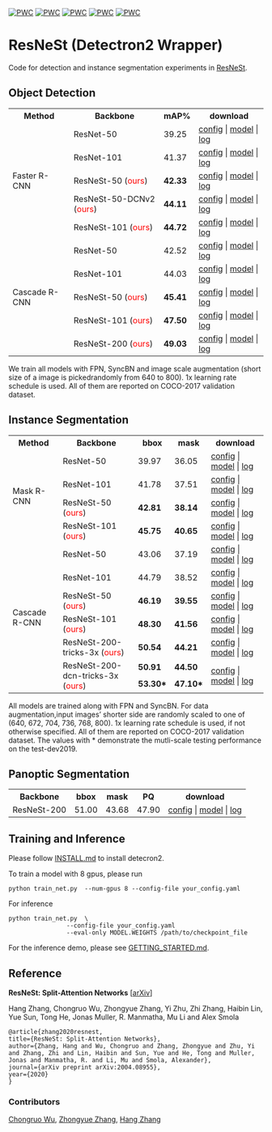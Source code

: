 [![PWC](https://img.shields.io/endpoint.svg?url=https://paperswithcode.com/badge/resnest-split-attention-networks/instance-segmentation-on-coco)](https://paperswithcode.com/sota/instance-segmentation-on-coco?p=resnest-split-attention-networks)
[![PWC](https://img.shields.io/endpoint.svg?url=https://paperswithcode.com/badge/resnest-split-attention-networks/object-detection-on-coco)](https://paperswithcode.com/sota/object-detection-on-coco?p=resnest-split-attention-networks)
[![PWC](https://img.shields.io/endpoint.svg?url=https://paperswithcode.com/badge/resnest-split-attention-networks/panoptic-segmentation-on-coco-panoptic)](https://paperswithcode.com/sota/panoptic-segmentation-on-coco-panoptic?p=resnest-split-attention-networks)
[![PWC](https://img.shields.io/endpoint.svg?url=https://paperswithcode.com/badge/resnest-split-attention-networks/instance-segmentation-on-coco-minival)](https://paperswithcode.com/sota/instance-segmentation-on-coco-minival?p=resnest-split-attention-networks)
[![PWC](https://img.shields.io/endpoint.svg?url=https://paperswithcode.com/badge/resnest-split-attention-networks/object-detection-on-coco-minival)](https://paperswithcode.com/sota/object-detection-on-coco-minival?p=resnest-split-attention-networks)

# ResNeSt (Detectron2 Wrapper)

Code for detection and instance segmentation experiments in [ResNeSt](https://hangzhang.org/files/resnest.pdf).


## Object Detection
<table class="tg">
  <tr>
    <th class="tg-0pky">Method</th>
    <th class="tg-0pky">Backbone</th>
    <th class="tg-0pky">mAP%</th>
    <th class="tg-0pky">download</th>
  </tr>
  <tr>
    <td rowspan="5" class="tg-0pky">Faster R-CNN</td>
    <td class="tg-0pky">ResNet-50</td>
    <td class="tg-0pky">39.25</td>
    <td class="tg-0lax"><a href="./configs/COCO-Detection/faster_rcnn_R_50_FPN_syncbn_range-scale_1x.yaml">config</a> | <a href="https://s3.us-west-1.wasabisys.com/resnest/detectron/faster_rcnn_R_50_FPN_syncbn_range-scale_1x-fde56e2b.pth ">model</a> | <a href="https://s3.us-west-1.wasabisys.com/resnest/detectron/faster_rcnn_R_50_FPN_syncbn_range-scale_1x.txt">log</a> </td>
  </tr>
  <tr>
    <td class="tg-0lax">ResNet-101</td>
    <td class="tg-0lax">41.37</td>
     <td class="tg-0lax"><a href="./configs/COCO-Detection/faster_rcnn_R_101_FPN_syncbn_range-scale_1x.yaml">config</a> | <a href="https://s3.us-west-1.wasabisys.com/resnest/detectron/faster_rcnn_R_101_FPN_syncbn_range-scale_1x-57c73356.pth">model</a> | <a href="https://s3.us-west-1.wasabisys.com/resnest/detectron/faster_rcnn_R_101_FPN_syncbn_range-scale_1x.txt">log</a> </td>
  </tr>
  <tr>
    <td class="tg-0lax">ResNeSt-50 (<span style="color:red">ours</span>)</td>
    <td class="tg-0lax"><b>42.33</b></td>
     <td class="tg-0lax"><a href="./configs/COCO-Detection/faster_rcnn_ResNeSt_50_FPN_syncbn_range-scale_1x.yaml">config</a> | <a href="https://s3.us-west-1.wasabisys.com/resnest/detectron/faster_rcnn_ResNeSt_50_FPN_syncbn_range-scale_1x-ad123c0b.pth">model</a> | <a href="https://s3.us-west-1.wasabisys.com/resnest/detectron/faster_rcnn_ResNeSt_50_FPN_syncbn_range-scale_1x.txt">log</a> </td>
  </tr>
  <tr>
    <td class="tg-0lax">ResNeSt-50-DCNv2 (<span style="color:red">ours</span>)</td>
    <td class="tg-0lax"><b>44.11</b></td>
     <td class="tg-0lax"><a href="./configs/COCO-Detection/faster_rcnn_ResNeSt_50_FPN_dcn_syncbn_range-scale_1x.yaml">config</a> | <a href="https://s3.us-west-1.wasabisys.com/resnest/detectron/faster_rcnn_ResNeSt_50_FPN_dcn_syncbn_range-scale_1x.pth">model</a> | <a href="https://s3.us-west-1.wasabisys.com/resnest/detectron/faster_rcnn_ResNeSt_50_FPN_dcn_syncbn_range-scale_1x.txt">log</a> </td>
  </tr> 
  <tr>
    <td class="tg-0lax">ResNeSt-101 (<span style="color:red">ours</span>)</td>
    <td class="tg-0lax"><b>44.72</b></td>
    <td class="tg-0lax"><a href="./configs/COCO-Detection/faster_rcnn_ResNeSt_101_FPN_syncbn_range-scale_1x.yaml">config</a> | <a href="https://s3.us-west-1.wasabisys.com/resnest/detectron/faster_rcnn_ResNeSt_101_FPN_syncbn_range-scale_1x-d8f284b6.pth">model</a> | <a href="https://s3.us-west-1.wasabisys.com/resnest/detectron/faster_rcnn_ResNeSt_101_FPN_syncbn_range-scale_1x.txt">log</a> </td>
  </tr>
  <tr>
    <td rowspan="5" class="tg-0lax">Cascade R-CNN</td>
    <td class="tg-0lax">ResNet-50</td>
    <td class="tg-0lax">42.52</td>
    <td class="tg-0lax"><a href="./configs/COCO-Detection/faster_cascade_rcnn_R_50_FPN_syncbn_range-scale_1x.yaml">config</a> | <a href="https://s3.us-west-1.wasabisys.com/resnest/detectron/faster_cascade_rcnn_R_50_FPN_syncbn_range-scale_1x-3c7f2ef2.pth">model</a> | <a href="https://s3.us-west-1.wasabisys.com/resnest/detectron/faster_cascade_rcnn_R_50_FPN_syncbn_range-scale_1x.txt">log</a> </td>
  </tr>
  <tr>
    <td class="tg-0lax">ResNet-101</td>
    <td class="tg-0lax">44.03</td>
    <td class="tg-0lax"><a href="./configs/COCO-Detection/faster_cascade_rcnn_R_101_FPN_syncbn_range-scale_1x.yaml">config</a> | <a href="https://s3.us-west-1.wasabisys.com/resnest/detectron/faster_cascade_rcnn_R_101_FPN_syncbn_range-scale_1x-4073359b.pth">model</a> | <a href="https://s3.us-west-1.wasabisys.com/resnest/detectron/faster_cascade_rcnn_R_101_FPN_syncbn_range-scale_1x.txt">log</a> </td>
  </tr>
  <tr>
    <td class="tg-0lax">ResNeSt-50 (<span style="color:red">ours</span>)</td>
    <td class="tg-0lax"><b>45.41</b></td>
    <td class="tg-0lax"><a href="./configs/COCO-Detection/faster_cascade_rcnn_ResNeSt_50_FPN_syncbn_range-scale-1x.yaml">config</a> | <a href="https://s3.us-west-1.wasabisys.com/resnest/detectron/faster_cascade_rcnn_ResNeSt_50_FPN_syncbn_range-scale-1x-e9955232.pth">model</a> | <a href="https://s3.us-west-1.wasabisys.com/resnest/detectron/faster_cascade_rcnn_ResNeSt_50_FPN_syncbn_range-scale-1x.txt">log</a> </td>
  </tr>
  <tr>
    <td class="tg-0lax">ResNeSt-101 (<span style="color:red">ours</span>)</td>
    <td class="tg-0lax"><b>47.50</b></td>
    <td class="tg-0lax"><a href="./configs/COCO-Detection/faster_cascade_rcnn_ResNeSt_101_FPN_syncbn_range-scale_1x.yaml">config</a> | <a href="https://s3.us-west-1.wasabisys.com/resnest/detectron/faster_cascade_rcnn_ResNeSt_101_FPN_syncbn_range-scale_1x-3627ef78.pth">model</a> | <a href="https://s3.us-west-1.wasabisys.com/resnest/detectron/faster_cascade_rcnn_ResNeSt_101_FPN_syncbn_range-scale_1x.txt">log</a> </td>
  </tr>
  <tr>
    <td class="tg-0lax">ResNeSt-200 (<span style="color:red">ours</span>)</td>
    <td class="tg-0lax"><b>49.03</b></td>
    <td class="tg-0lax"><a href="./configs/COCO-Detection/faster_cascade_rcnn_ResNeSt_200_FPN_syncbn_range-scale_1x.yaml">config</a> | <a href="https://s3.us-west-1.wasabisys.com/resnest/detectron/faster_cascade_rcnn_ResNeSt_200_FPN_syncbn_range-scale_1x-1be2a87e.pth">model</a> | <a href="https://s3.us-west-1.wasabisys.com/resnest/detectron/faster_cascade_rcnn_ResNeSt_200_FPN_syncbn_range-scale_1x.txt">log</a> </td>
  </tr>
</table>

We train all models with FPN, SyncBN and image scale augmentation (short size of a image is pickedrandomly from 640 to 800). 1x learning rate schedule is used. All of them are reported on COCO-2017 validation dataset.



## Instance Segmentation
<table class="tg">
  <tr>
    <th class="tg-0pky">Method</th>
    <th class="tg-0pky">Backbone</th>
    <th class="tg-0pky">bbox</th>
    <th class="tg-0lax">mask</th>
    <th class="tg-0pky">download</th>
  </tr>
  <tr>
    <td rowspan="4" class="tg-0pky">Mask R-CNN</td>
    <td class="tg-0pky">ResNet-50</td>
    <td class="tg-0pky">39.97</td>
    <td class="tg-0lax">36.05</td>
    <td class="tg-0lax"><a href="./configs/COCO-InstanceSegmentation/mask_rcnn_R_50_FPN_syncbn_1x.yaml">config</a> | <a href="https://s3.us-west-1.wasabisys.com/resnest/detectron/mask_rcnn_R_50_FPN_syncbn_1x-4939bd58.pth">model</a> | <a href="https://s3.us-west-1.wasabisys.com/resnest/detectron/mask_rcnn_R_50_FPN_syncbn_1x.txt">log</a> </td>
</tr>
  <tr>
    <td class="tg-0lax">ResNet-101</td>
    <td class="tg-0lax">41.78</td>
    <td class="tg-0lax">37.51</td>
    <td class="tg-0lax"><a href="./configs/COCO-InstanceSegmentation/mask_rcnn_R_101_FPN_syncbn_1x.yaml">config</a> | <a href="https://s3.us-west-1.wasabisys.com/resnest/detectron/mask_rcnn_R_101_FPN_syncbn_1x-55493cc2.pth">model</a> | <a href="https://s3.us-west-1.wasabisys.com/resnest/detectron/mask_rcnn_R_101_FPN_syncbn_1x.txt">log</a> </td>
  </tr>
  <tr>
    <td class="tg-0lax">ResNeSt-50 (<span style="color:red">ours</span>)</td>
    <td class="tg-0lax"><b>42.81</b></td>
    <td class="tg-0lax"><b>38.14</td>
    <td class="tg-0lax"><a href="./configs/COCO-InstanceSegmentation/mask_rcnn_ResNeSt_50_FPN_syncBN_1x.yaml">config</a> | <a href="https://s3.us-west-1.wasabisys.com/resnest/detectron/mask_rcnn_ResNeSt_50_FPN_syncBN_1x-f442d863.pth">model</a> | <a href="https://s3.us-west-1.wasabisys.com/resnest/detectron/mask_rcnn_ResNeSt_50_FPN_syncBN_1x.txt">log</a> </td>
  </tr>
  <tr>
    <td class="tg-0lax">ResNeSt-101 (<span style="color:red">ours</span>)</td>
    <td class="tg-0lax"><b>45.75</b></td>
    <td class="tg-0lax"><b>40.65</b></td>
     <td class="tg-0lax"><a href="./configs/COCO-InstanceSegmentation/mask_rcnn_ResNeSt_101_FPN_syncBN_1x.yaml">config</a> | <a href="https://s3.us-west-1.wasabisys.com/resnest/detectron/mask_rcnn_ResNeSt_101_FPN_syncBN_1x-528502c6.pth">model</a> | <a href="https://s3.us-west-1.wasabisys.com/resnest/detectron/mask_rcnn_ResNeSt_101_FPN_syncBN_1x.txt">log</a> </td>   
  </tr>
  <tr>
    <td rowspan="7" class="tg-0lax">Cascade R-CNN</td>
    <td class="tg-0lax">ResNet-50</td>
    <td class="tg-0lax">43.06</td>
    <td class="tg-0lax">37.19</td>
    <td class="tg-0lax"><a href="./configs/COCO-InstanceSegmentation/mask_cascade_rcnn_R_50_FPN_syncbn_1x.yaml">config</a> | <a href="https://s3.us-west-1.wasabisys.com/resnest/detectron/mask_cascade_rcnn_R_50_FPN_syncbn_1x-03310c9b.pth">model</a> | <a href="https://s3.us-west-1.wasabisys.com/resnest/detectron/mask_cascade_rcnn_R_50_FPN_syncbn_1x.txt">log</a> </td>
  </tr>
  <tr>
    <td class="tg-0lax">ResNet-101</td>
    <td class="tg-0lax">44.79</td>
    <td class="tg-0lax">38.52</td>
    <td class="tg-0lax"><a href="./configs/COCO-InstanceSegmentation/mask_cascade_rcnn_R_101_FPN_syncbn_1x.yaml">config</a> | <a href="https://s3.us-west-1.wasabisys.com/resnest/detectron/mask_cascade_rcnn_R_101_FPN_syncbn_1x-8cec1631.pth">model</a> | <a href="https://s3.us-west-1.wasabisys.com/resnest/detectron/mask_cascade_rcnn_R_101_FPN_syncbn_1x.txt">log</a> </td>
  </tr>
  <tr>
    <td class="tg-0lax">ResNeSt-50 (<span style="color:red">ours</span>)</td>
    <td class="tg-0lax"><b>46.19</b></td>
    <td class="tg-0lax"><b>39.55</b></td>
    <td class="tg-0lax"><a href="./configs/COCO-InstanceSegmentation/mask_cascade_rcnn_ResNeSt_50_FPN_syncBN_1x.yaml">config</a> | <a href="https://s3.us-west-1.wasabisys.com/resnest/detectron/mask_cascade_rcnn_ResNeSt_50_FPN_syncBN_1x-c58bd325.pth">model</a> | <a href="https://s3.us-west-1.wasabisys.com/resnest/detectron/mask_cascade_rcnn_ResNeSt_50_FPN_syncBN_1x.txt">log</a> </td>
  </tr>
  <tr>
    <td class="tg-0lax">ResNeSt-101 (<span style="color:red">ours</span>)</td>
    <td class="tg-0lax"><b>48.30</b></td>
    <td class="tg-0lax"><b>41.56</b></td>
     <td class="tg-0lax"><a href="./configs/COCO-InstanceSegmentation/mask_cascade_rcnn_ResNeSt_101_FPN_syncBN_1x.yaml">config</a> | <a href="https://s3.us-west-1.wasabisys.com/resnest/detectron/mask_cascade_rcnn_ResNeSt_101_FPN_syncBN_1x-62448b9c.pth">model</a> | <a href="https://s3.us-west-1.wasabisys.com/resnest/detectron/mask_cascade_rcnn_ResNeSt_101_FPN_syncBN_1x.txt">log</a> </td>
  </tr>
  <tr>
    <td class="tg-0lax">ResNeSt-200-tricks-3x (<span style="color:red">ours</span>)</td>
    <td class="tg-0lax"><b>50.54</b></td>
    <td class="tg-0lax"><b>44.21</b></td>
     <td class="tg-0lax"><a href="./configs/COCO-InstanceSegmentation/mask_cascade_rcnn_ResNeSt_200_FPN_syncBN_all_tricks_3x.yaml">config</a> | <a href="https://s3.us-west-1.wasabisys.com/resnest/detectron/mask_cascade_rcnn_ResNeSt_200_FPN_syncBN_all_tricks_3x.pth">model</a> | <a href="https://s3.us-west-1.wasabisys.com/resnest/detectron/mask_cascade_rcnn_ResNeSt_200_FPN_syncBN_all_tricks_3x.txt">log</a> </td>
  </tr>
  <tr>
    <td rowspan="2" class="tg-0lax">ResNeSt-200-dcn-tricks-3x (<span style="color:red">ours</span>)</td>
    <td class="tg-0lax"><b>50.91</b></td>
    <td class="tg-0lax"><b>44.50</b></td>
     <td rowspan="2"class="tg-0lax"><a href="./configs/COCO-InstanceSegmentation/mask_cascade_rcnn_ResNeSt_200_FPN_dcn_syncBN_all_tricks_3x.yaml">config</a> | <a href="https://s3.us-west-1.wasabisys.com/resnest/detectron/mask_cascade_rcnn_ResNeSt_200_FPN_dcn_syncBN_all_tricks_3x-e1901134.pth">model</a> | <a href="https://s3.us-west-1.wasabisys.com/resnest/detectron/mask_cascade_rcnn_ResNeSt_200_FPN_dcn_syncBN_all_tricks_3x.txt">log</a> </td>
  </tr>
  <tr>
    <td class="tg-0lax"><b>53.30*</b></td>
    <td class="tg-0lax"><b>47.10*</b></td>
  </tr>
</table>

All models are trained along with FPN and SyncBN. For data augmentation,input images’ shorter side are randomly scaled to one of (640, 672, 704, 736, 768, 800). 1x learning rate schedule is used, if not otherwise specified. All of them are reported on COCO-2017 validation dataset. The values with * demonstrate the mutli-scale testing performance on the test-dev2019.



## Panoptic Segmentation
<table class="tg">
  <tr>
    <th class="tg-0pky">Backbone</th>
    <th class="tg-0pky">bbox</th>
    <th class="tg-0lax">mask</th>
    <th class="tg-0lax">PQ</th>
    <th class="tg-0pky">download</th>
  </tr>
  <tr>
    <td class="tg-0pky">ResNeSt-200</td>
    <td class="tg-0pky">51.00</td>
    <td class="tg-0lax">43.68</td>
    <td class="tg-0lax">47.90</td>
    <td class="tg-0lax"><a href="./configs/COCO-PanopticSegmentation/panoptic_ResNeSt_200_FPN_syncBN_tricks_3x.yaml">config</a> | <a href="https://s3.us-west-1.wasabisys.com/resnest/detectron/panoptic_ResNeSt_200_FPN_syncBN_tricks_3x-43f8b731.pth">model</a> | <a href="https://s3.us-west-1.wasabisys.com/resnest/detectron/panoptic_ResNeSt_200_FPN_syncBN_tricks_3x.txt">log</a> </td>
</tr> 
</table>



## Training and Inference
Please follow [INSTALL.md](./INSTALL.md) to install detecron2. 

To train a model with 8 gpus, please run
```shell
python train_net.py  --num-gpus 8 --config-file your_config.yaml
```

For inference
```shell
python train_net.py  \
                --config-file your_config.yaml
                --eval-only MODEL.WEIGHTS /path/to/checkpoint_file
```

For the inference demo, please see [GETTING_STARTED.md](./GETTING_STARTED.md).

## Reference

**ResNeSt: Split-Attention Networks** [[arXiv](https://arxiv.org/pdf/2004.08955.pdf)]

Hang Zhang, Chongruo Wu, Zhongyue Zhang, Yi Zhu, Zhi Zhang, Haibin Lin, Yue Sun, Tong He, Jonas Muller, R. Manmatha, Mu Li and Alex Smola

```
@article{zhang2020resnest,
title={ResNeSt: Split-Attention Networks},
author={Zhang, Hang and Wu, Chongruo and Zhang, Zhongyue and Zhu, Yi and Zhang, Zhi and Lin, Haibin and Sun, Yue and He, Tong and Muller, Jonas and Manmatha, R. and Li, Mu and Smola, Alexander},
journal={arXiv preprint arXiv:2004.08955},
year={2020}
}
```

### Contributors
[Chongruo Wu](https://github.com/chongruo), [Zhongyue Zhang](http://zhongyuezhang.com/), [Hang Zhang](https://hangzhang.org/)
